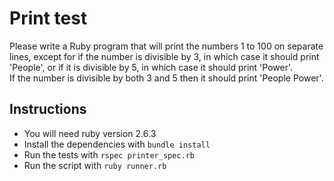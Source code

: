 # Print test

Please write a Ruby program that will print the numbers 1 to 100 on separate lines, 
except for if the number is divisible by 3, in which case it should print 'People', 
or if it is divisible by 5, in which case it should print 'Power'.  
If the number is divisible by both 3 and 5 then it should print 'People Power'. 

## Instructions
* You will need ruby version 2.6.3
* Install the dependencies with `bundle install`
* Run the tests with `rspec printer_spec.rb`
* Run the script with `ruby runner.rb`
